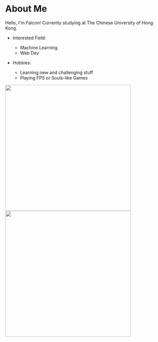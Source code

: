 # About Me

Hello, I'm Falcon! Currently studying at The Chinese University of Hong Kong.

* Interested Field:
  * Machine Learning
  * Web Dev

* Hobbies: 
  * Learning new and challenging stuff
  * Playing FPS or Souls-like Games  

<p>
 <a href="https://github.com/FAL0258">
  <img src="https://github-readme-stats-sigma-five.vercel.app/api?username=FAL0258&show_icons=true&theme=vision-friendly-dark&include_all_commits=true&count_private=true" width="400px">
  
  <img src="https://github-readme-stats-eight-theta.vercel.app/api/top-langs/?username=FAL0258&layout=compact&langs_count=8&theme=vision-friendly-dark" width="400px">
 </a>
</p>
